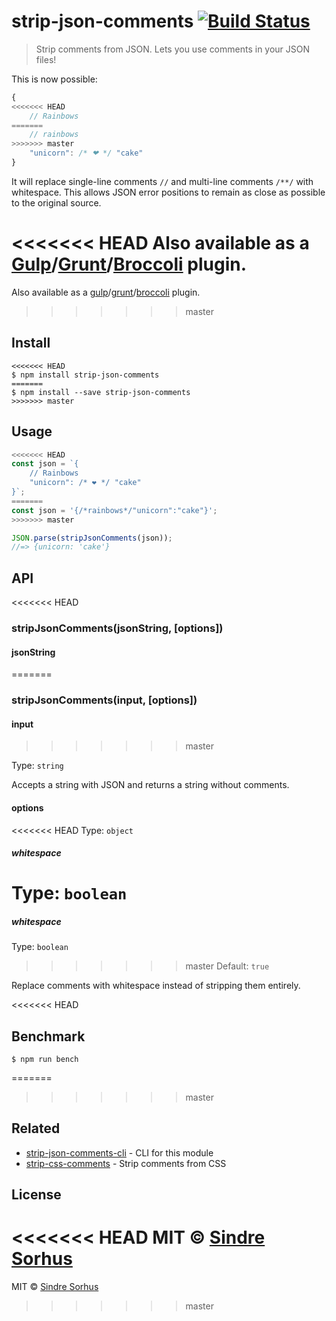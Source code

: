 # strip-json-comments [![Build Status](https://travis-ci.org/sindresorhus/strip-json-comments.svg?branch=master)](https://travis-ci.org/sindresorhus/strip-json-comments)

> Strip comments from JSON. Lets you use comments in your JSON files!

This is now possible:

```js
{
<<<<<<< HEAD
	// Rainbows
=======
	// rainbows
>>>>>>> master
	"unicorn": /* ❤ */ "cake"
}
```

It will replace single-line comments `//` and multi-line comments `/**/` with whitespace. This allows JSON error positions to remain as close as possible to the original source.

<<<<<<< HEAD
Also available as a [Gulp](https://github.com/sindresorhus/gulp-strip-json-comments)/[Grunt](https://github.com/sindresorhus/grunt-strip-json-comments)/[Broccoli](https://github.com/sindresorhus/broccoli-strip-json-comments) plugin.
=======
Also available as a [gulp](https://github.com/sindresorhus/gulp-strip-json-comments)/[grunt](https://github.com/sindresorhus/grunt-strip-json-comments)/[broccoli](https://github.com/sindresorhus/broccoli-strip-json-comments) plugin.
>>>>>>> master


## Install

```
<<<<<<< HEAD
$ npm install strip-json-comments
=======
$ npm install --save strip-json-comments
>>>>>>> master
```


## Usage

```js
<<<<<<< HEAD
const json = `{
	// Rainbows
	"unicorn": /* ❤ */ "cake"
}`;
=======
const json = '{/*rainbows*/"unicorn":"cake"}';
>>>>>>> master

JSON.parse(stripJsonComments(json));
//=> {unicorn: 'cake'}
```


## API

<<<<<<< HEAD
### stripJsonComments(jsonString, [options])

#### jsonString
=======
### stripJsonComments(input, [options])

#### input
>>>>>>> master

Type: `string`

Accepts a string with JSON and returns a string without comments.

#### options

<<<<<<< HEAD
Type: `object`

##### whitespace

Type: `boolean`<br>
=======
##### whitespace

Type: `boolean`  
>>>>>>> master
Default: `true`

Replace comments with whitespace instead of stripping them entirely.


<<<<<<< HEAD
## Benchmark

```
$ npm run bench
```


=======
>>>>>>> master
## Related

- [strip-json-comments-cli](https://github.com/sindresorhus/strip-json-comments-cli) - CLI for this module
- [strip-css-comments](https://github.com/sindresorhus/strip-css-comments) - Strip comments from CSS


## License

<<<<<<< HEAD
MIT © [Sindre Sorhus](https://sindresorhus.com)
=======
MIT © [Sindre Sorhus](http://sindresorhus.com)
>>>>>>> master
